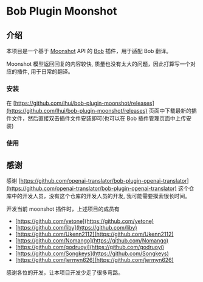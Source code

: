 # Bob Plugin Moonshot

## 介绍

本项目是一个基于 [Moonshot](https://www.moonshot.cn/) API 的 [Bob](https://bobtranslate.com/) 插件，用于适配 Bob 翻译。

Moonshot 模型返回回复的内容较快, 质量也没有太大的问题，因此打算写一个对应的插件, 用于日常的翻译。

### 安装

在 [https://github.com/lhui/bob-plugin-moonshot/releases](https://github.com/lhui/bob-plugin-moonshot/releases) 页面中下载最新的插件文件，然后直接双击插件文件安装即可(也可以在 Bob 插件管理页面中上传安装)

### 使用

## 感谢

感谢 [https://github.com/openai-translator/bob-plugin-openai-translator](https://github.com/openai-translator/bob-plugin-openai-translator) 这个仓库中的开发人员，没有这个仓库的开发人员的开发, 我可能需要摸索很长时间。

开发当前 moonshot 插件时，上述项目的成员有

- [https://github.com/yetone](https://github.com/yetone)
- [https://github.com/liby](https://github.com/liby)
- [https://github.com/Ukenn2112](https://github.com/Ukenn2112)
- [https://github.com/Nomango](https://github.com/Nomango)
- [https://github.com/godruoyi](https://github.com/godruoyi)
- [https://github.com/Songkeys](https://github.com/Songkeys)
- [https://github.com/jermyn626](https://github.com/jermyn626)

感谢各位的开发，让本项目开发少走了很多弯路。
